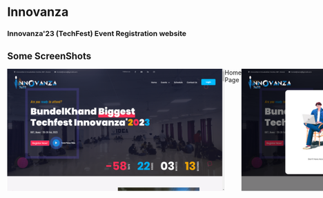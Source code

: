 # Innovanza

### Innovanza'23 (TechFest) Event Registration website
## Some ScreenShots
<div style="display:inline-flex">
<img src="https://github.com/AceAbhishekOfficial/Innovanza/blob/main/screenshots/Screenshot%20(597).png?raw=true"  width="100%" height="auto">
Home Page
<br>
<br>
<img src="https://github.com/AceAbhishekOfficial/Innovanza/blob/main/screenshots/Screenshot%20(598).png?raw=true"  width="100%" height="auto">
Login Page
<br>
<br>
<img src="https://github.com/AceAbhishekOfficial/Innovanza/blob/main/screenshots/Screenshot%20(599).png?raw=true"  width="100%" height="auto">
Registration by Email
<br>
<br>
<img src="https://github.com/AceAbhishekOfficial/Innovanza/blob/main/screenshots/Screenshot%20(600).png?raw=true"  width="100%" height="auto">
Email verification main send
<br>
<br>
<img src="https://github.com/AceAbhishekOfficial/Innovanza/blob/main/screenshots/Screenshot%20(601).png?raw=true"  width="100%" height="auto">
Verfication Mail recieved
<br>
<br>
<img src="https://github.com/AceAbhishekOfficial/Innovanza/blob/main/screenshots/Screenshot%20(602).png?raw=true"  width="100%" height="auto">
Completing Registration
<br>
<br>
</div>
